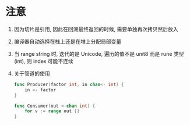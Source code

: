 # 注意

1. 因为切片是引用, 因此在回溯最终返回的时候, 需要单独再次拷贝然后放入

2. 编译器自动选择在栈上还是在堆上分配局部变量

3. 当 range string 时, 迭代的是 Unicode, 遍历的值不是 unit8 而是 rune 类型(int), 则 index 可能不连续

4. 关于管道的使用

    ```go
    func Producer(factor int, in chan<- int) {
        in <- factor
    }

    func Consumer(out <-chan int) {
        for v := range out {}
    }
    ```
